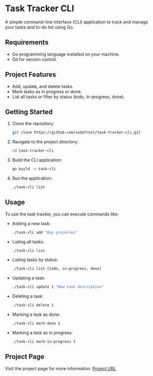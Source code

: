 # Task Tracker CLI

A simple command-line interface (CLI) application to track and manage your tasks and to-do list using Go.

## Requirements
- Go programming language installed on your machine.
- Git for version control.

## Project Features
- Add, update, and delete tasks.
- Mark tasks as in progress or done.
- List all tasks or filter by status (todo, in-progress, done).

## Getting Started
1. Clone the repository:
   ```bash
   git clone https://github.com/sudofrost/task-tracker-cli.git
   ```

2. Navigate to the project directory:
   ```bash
   cd task-tracker-cli
   ```

3. Build the CLI application:
   ```bash
   go build -o task-cli
   ```

4. Run the application:
   ```bash
   ./task-cli list
   ```

## Usage
To use the task tracker, you can execute commands like:
- Adding a new task:
  ```bash
  ./task-cli add "Buy groceries"
  ```

- Listing all tasks:
  ```bash
  ./task-cli list
  ```

- Listing tasks by status:
  ```bash
  ./task-cli list [todo, in-progress, done]
  ```

- Updating a task:
  ```bash
  ./task-cli update 1 "New task description"
  ```

- Deleting a task:
  ```bash
  ./task-cli delete 1
  ```

- Marking a task as done:
  ```bash
  ./task-cli mark-done 1
  ```

- Marking a task as in progress:
  ```bash
  ./task-cli mark-in-progress 1
  ```

## Project Page
Visit the project page for more information: [Project URL](https://roadmap.sh/projects/task-tracker)
